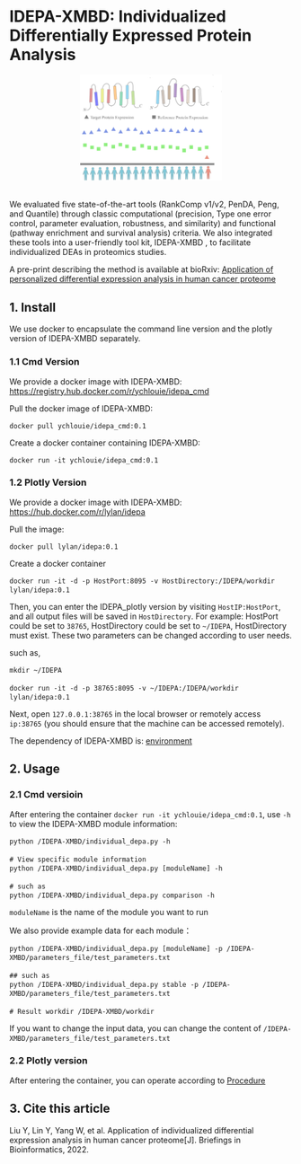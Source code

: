 # IDEPA-XMBD: Individualized Differentially Expressed Protein Analysis

<div align=center><img src="./figs/IDEPA_figs.png" width="50%" height="50%" ></div>
&nbsp;


We evaluated five state-of-the-art tools (RankComp v1/v2, PenDA, Peng, and Quantile) through classic computational (precision, Type one error control, parameter evaluation, robustness, and similarity) and functional (pathway enrichment and survival analysis) criteria. We also integrated these tools into a user-friendly tool kit, IDEPA-XMBD , to facilitate individualized DEAs in proteomics studies.

A pre-print describing the method is available at bioRxiv: [Application of personalized differential expression analysis in human cancer proteome](https://www.biorxiv.org/content/10.1101/2021.07.18.452812v2)


## 1. Install
We use docker to encapsulate the command line version and the plotly version of IDEPA-XMBD separately.

### 1.1 Cmd Version
We provide a docker image with IDEPA-XMBD: https://registry.hub.docker.com/r/ychlouie/idepa_cmd

Pull the docker image of IDEPA-XMBD:
```shell
docker pull ychlouie/idepa_cmd:0.1
```

Create a docker container containing IDEPA-XMBD:
```shell
docker run -it ychlouie/idepa_cmd:0.1
```

### 1.2 Plotly Version
We provide a docker image with IDEPA-XMBD: https://hub.docker.com/r/lylan/idepa

Pull the image:
```shell
docker pull lylan/idepa:0.1
```

Create a docker container
```shell
docker run -it -d -p HostPort:8095 -v HostDirectory:/IDEPA/workdir lylan/idepa:0.1
```

Then, you can enter the IDEPA_plotly version by visiting `HostIP:HostPort`, and all output files will be saved in `HostDirectory`. For example: HostPort could be set to `38765`, HostDirectory could be set to `~/IDEPA`, HostDirectory must exist. These two parameters can be changed according to user needs.

such as,
```shell
mkdir ~/IDEPA

docker run -it -d -p 38765:8095 -v ~/IDEPA:/IDEPA/workdir lylan/idepa:0.1

```
Next, open `127.0.0.1:38765` in the local browser or remotely access `ip:38765` (you should ensure that the machine can be accessed remotely). 

The dependency of IDEPA-XMBD is: [environment](./environment.yml)

## 2. Usage
### 2.1 Cmd versioin
After entering the container `docker run -it ychlouie/idepa_cmd:0.1`, use `-h` to view the IDEPA-XMBD module information:
```shell
python /IDEPA-XMBD/individual_depa.py -h

# View specific module information 
python /IDEPA-XMBD/individual_depa.py [moduleName] -h

# such as
python /IDEPA-XMBD/individual_depa.py comparison -h 
```
`moduleName` is the name of the module you want to run 

We also provide example data for each module：
```shell
python /IDEPA-XMBD/individual_depa.py [moduleName] -p /IDEPA-XMBD/parameters_file/test_parameters.txt

## such as
python /IDEPA-XMBD/individual_depa.py stable -p /IDEPA-XMBD/parameters_file/test_parameters.txt

# Result workdir /IDEPA-XMBD/workdir
```

If you want to change the input data, you can change the content of `/IDEPA-XMBD/parameters_file/test_parameters.txt`

### 2.2 Plotly version

After entering the container, you can operate according to [Procedure](./procedure.pdf)

## 3. Cite this article

Liu Y, Lin Y, Yang W, et al. Application of individualized differential expression analysis in human cancer proteome[J]. Briefings in Bioinformatics, 2022.
